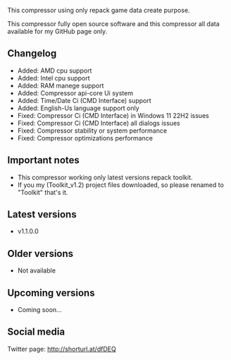 This compressor using only repack game data create purpose.

This compressor fully open source software and this compressor all data available for my GitHub page only.

Changelog
-----------------------------------------------
- Added: AMD cpu support
- Added: Intel cpu support
- Added: RAM manege support
- Added: Compressor api-core Ui system
- Added: Time/Date Ci (CMD Interface) support
- Added: English-Us language support only
- Fixed: Compressor Ci (CMD Interface) in Windows 11 22H2 issues
- Fixed: Compressor Ci (CMD Interface) all dialogs issues
- Fixed: Compressor stability or system performance
- Fixed: Compressor optimizations performance

Important notes
-----------------------------------------------
- This compressor working only latest versions repack toolkit.
- If you my (Toolkit_v1.2) project files downloaded, so please renamed to "Toolkit" that's it.

Latest versions
-----------------------------------------------
- v1.1.0.0

Older versions
-----------------------------------------------
- Not available

Upcoming versions
-----------------------------------------------
- Coming soon...

Social media
-----------------------------------------------
Twitter page: http://shorturl.at/dfDEQ
